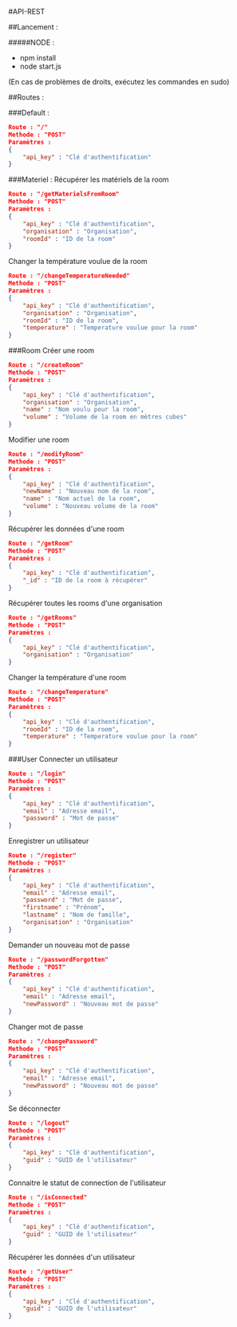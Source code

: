 #API-REST

##Lancement :

#####NODE :
- npm install
- node start.js

(En cas de problèmes de droits, exécutez les commandes en sudo)

##Routes :

###Default :
```json
Route : "/"  
Methode : "POST"
Paramètres :
{
	"api_key" : "Clé d'authentification"
}
```
###Materiel :
Récupérer les matériels de la room 
```json
Route : "/getMaterielsFromRoom"  
Methode : "POST"
Paramètres :
{
	"api_key" : "Clé d'authentification",
	"organisation" : "Organisation",
	"roomId" : "ID de la room"
}
```
Changer la température voulue de la room
```json
Route : "/changeTemperatureNeeded"  
Methode : "POST"
Paramètres :
{
	"api_key" : "Clé d'authentification",
	"organisation" : "Organisation",
	"roomId" : "ID de la room",
	"temperature" : "Temperature voulue pour la room"
}
```
###Room
Créer une room
```json
Route : "/createRoom"  
Methode : "POST"
Paramètres :
{
	"api_key" : "Clé d'authentification",
	"organisation" : "Organisation",
	"name" : "Nom voulu pour la room",
	"volume" : "Volume de la room en mètres cubes"
}
```
Modifier une room
```json
Route : "/modifyRoom"  
Methode : "POST"
Paramètres :
{
	"api_key" : "Clé d'authentification",
	"newName" : "Nouveau nom de la room",
	"name" : "Nom actuel de la room",
	"volume" : "Nouveau volume de la room"
}
```
Récupérer les données d'une room
```json
Route : "/getRoom"  
Methode : "POST"
Paramètres :
{
	"api_key" : "Clé d'authentification",
	"_id" : "ID de la room à récupérer"
}
```
Récupérer toutes les rooms d'une organisation
```json
Route : "/getRooms"  
Methode : "POST"
Paramètres :
{
	"api_key" : "Clé d'authentification",
	"organisation" : "Organisation"
}
```
Changer la température d'une room
```json
Route : "/changeTemperature"  
Methode : "POST"
Paramètres :
{
	"api_key" : "Clé d'authentification",
	"roomId" : "ID de la room",
	"temperature" : "Temperature voulue pour la room"
}
```
###User
Connecter un utilisateur
```json
Route : "/login"  
Methode : "POST"
Paramètres :
{
	"api_key" : "Clé d'authentification",
	"email" : "Adresse email",
	"password" : "Mot de passe"
}
```
Enregistrer un utilisateur
```json
Route : "/register"  
Methode : "POST"
Paramètres :
{
	"api_key" : "Clé d'authentification",
	"email" : "Adresse email",
	"password" : "Mot de passe",
	"firstname" : "Prénom",
	"lastname" : "Nom de famille",
	"organisation" : "Organisation"
}
```
Demander un nouveau mot de passe
```json
Route : "/passwordForgotten"  
Methode : "POST"
Paramètres :
{
	"api_key" : "Clé d'authentification",
	"email" : "Adresse email",
	"newPassword" : "Nouveau mot de passe"
}
```
Changer mot de passe
```json
Route : "/changePassword"  
Methode : "POST"
Paramètres :
{
	"api_key" : "Clé d'authentification",
	"email" : "Adresse email",
	"newPassword" : "Nouveau mot de passe"
}
```
Se déconnecter
```json
Route : "/logout"  
Methode : "POST"
Paramètres :
{
	"api_key" : "Clé d'authentification",
	"guid" : "GUID de l'utilisateur"
}
```
Connaitre le statut de connection de l'utilisateur
```json
Route : "/isConnected"  
Methode : "POST"
Paramètres :
{
	"api_key" : "Clé d'authentification",
	"guid" : "GUID de l'utilisateur"
}
```
Récupérer les données d'un utilisateur
```json
Route : "/getUser"  
Methode : "POST"
Paramètres :
{
	"api_key" : "Clé d'authentification",
	"guid" : "GUID de l'utilisateur"
}
```
